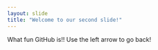 ```yaml
---
layout: slide
title: "Welcome to our second slide!"
---
```

What fun GitHub is!!
Use the left arrow to go back!
